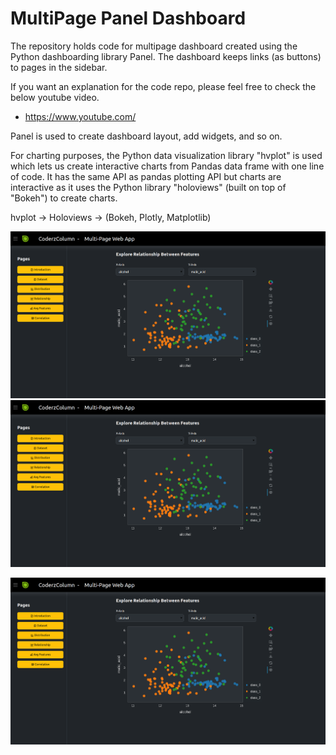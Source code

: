 # MultiPage Panel Dashboard

The repository holds code for multipage dashboard created using the Python dashboarding library Panel. The dashboard keeps links (as buttons) to pages in the sidebar.

If you want an explanation for the code repo, please feel free to check the below youtube video.

* https://www.youtube.com/

Panel is used to create dashboard layout, add widgets, and so on. 

For charting purposes, the Python data visualization library "hvplot" is used which lets us create interactive charts from Pandas data frame with one line of code.
It has the same API as pandas plotting API but charts are interactive as it uses the Python library "holoviews" (built on top of "Bokeh") to create charts.

hvplot -> Holoviews -> (Bokeh, Plotly, Matplotlib)

![alt text](https://github.com/sunny2309/multipage_panel_dashboard/blob/0322b41361cc2fdd2747b5abb280d224a6944275/Multi-Page-Web-App.png?raw=true)
![alt text](https://github.com/sunny2309/multipage_panel_dashboard/blob/0322b41361cc2fdd2747b5abb280d224a6944275/Multi-Page-Web-App.png)


<img src="Multi-Page-Web-App.png" alt="Dashboard"/>
